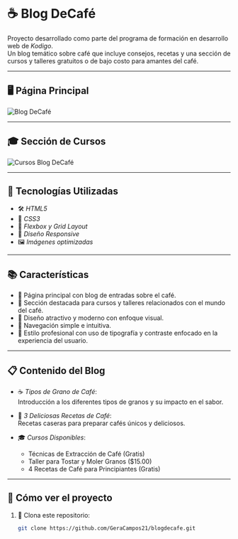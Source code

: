 # ☕ Blog DeCafé

Proyecto desarrollado como parte del programa de formación en desarrollo web de *Kodigo*.  
Un blog temático sobre café que incluye consejos, recetas y una sección de cursos y talleres gratuitos o de bajo costo para amantes del café.

---

## 🖥️ Página Principal
![Blog DeCafé](https://drive.google.com/uc?export=view&id=1g7YG4vcxfiahff2omo2-ev7kMvAJ1uiI)

---

## 🎓 Sección de Cursos
![Cursos Blog DeCafé](https://drive.google.com/uc?export=view&id=1N9sb7qLqD-tqGFZ43tbKSGJGjDf76ijx)

---

## 🚀 Tecnologías Utilizadas

- 🛠️ *HTML5*
- 🎨 *CSS3*
- 📐 *Flexbox y Grid Layout*
- 📱 *Diseño Responsive*
- 🖼️ *Imágenes optimizadas*

---

## 📚 Características

- 📝 Página principal con blog de entradas sobre el café.
- 🎯 Sección destacada para cursos y talleres relacionados con el mundo del café.
- 🎨 Diseño atractivo y moderno con enfoque visual.
- 🧭 Navegación simple e intuitiva.
- 🎀 Estilo profesional con uso de tipografía y contraste enfocado en la experiencia del usuario.

---

## 📋 Contenido del Blog

- ☕ *Tipos de Grano de Café*:  
  Introducción a los diferentes tipos de granos y su impacto en el sabor.

- 🍰 *3 Deliciosas Recetas de Café*:  
  Recetas caseras para preparar cafés únicos y deliciosos.

- 🎓 *Cursos Disponibles*:
  - Técnicas de Extracción de Café (Gratis)
  - Taller para Tostar y Moler Granos ($15.00)
  - 4 Recetas de Café para Principiantes (Gratis)

---

## 📌 Cómo ver el proyecto

1. 🔄 Clona este repositorio:
   ```bash
   git clone https://github.com/GeraCampos21/blogdecafe.git

